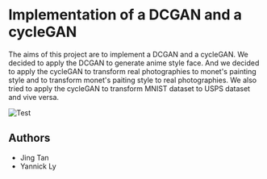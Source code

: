# Implementation of a DCGAN and a cycleGAN

The aims of this project are to implement a DCGAN and a cycleGAN.
We decided to apply the DCGAN to generate anime style face.
And we decided to apply the cycleGAN to transform real photographies to monet's painting style and to transform monet's paiting style to real photographies. We also tried to apply the cycleGAN to transform MNIST dataset to USPS dataset and vive versa.

![Test](https://github.com/YannickLy/DeepLearning-Project-ENSAE-2020/raw/master/epoch%20260.png)

## Authors

* Jing Tan
* Yannick Ly
